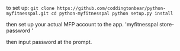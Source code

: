 to set up:
`git clone https://github.com/coddingtonbear/python-myfitnesspal.git
cd python-myfitnesspal
python setup.py install`

then set up your actual MFP account to the app.
'myfitnesspal store-password <your username>'

then input password at the prompt.

